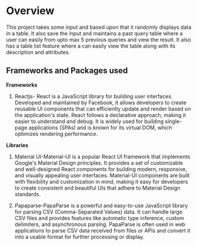 # Overview

This project takes some input and based upon that it randomly displays data in a table. It also save the input and maintains a past query table where a user can easily from upto max 5 previous queries and view the result.
It also has a table list feature where a can easily view the table along with its description and attributes.

## Frameworks and Packages used 

**Frameworks**
1) Reactjs- React is a JavaScript library for building user interfaces. Developed and maintained by Facebook, it allows developers to create reusable UI components that can efficiently update and render based on the application's state. React follows a declarative approach, making it easier to understand and debug. It is widely used for building single-page applications (SPAs) and is known for its virtual DOM, which optimizes rendering performance.

**Libraries**
1) Material UI-Material-UI is a popular React UI framework that implements Google's Material Design principles. It provides a set of customizable and well-designed React components for building modern, responsive, and visually appealing user interfaces. Material-UI components are built with flexibility and customization in mind, making it easy for developers to create consistent and beautiful UIs that adhere to Material Design standards.
   
2) Papaparse-PapaParse is a powerful and easy-to-use JavaScript library for parsing CSV (Comma-Separated Values) data. It can handle large CSV files and provides features like automatic type inference, custom delimiters, and asynchronous parsing. PapaParse is often used in web applications to parse CSV data received from files or APIs and convert it into a usable format for further processing or display.






